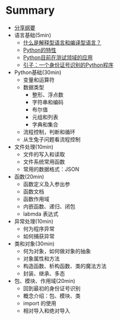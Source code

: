 # Summary

* [分享纲要](README.md)
* 语言基础(5min)
    * [什么是解释型语言和编译型语言？](./docs/语言基础/什么是解释性语言和编译型语言.md)
    * [Python的特性](./docs/语言基础/Python的特性.md)
    * [Python目前在测试领域的应用](./docs/语言基础/Python在测试领域的应用.md)
    * [引子：一个身份证号识别的Python程序](./docs/语言基础/一个身份证号识别的Python程序.md)
* Python基础(30min)
    * 变量和运算符
    * 数据类型
      * 整形、浮点数
      * 字符串和编码
      * 布尔值
      * 元组和列表
      * 字典和集合
    * 流程控制，判断和循环
    * 从生兔子问题看流程控制
* 文件处理(10min)
    * 文件的写入和读取
    * 文件系统常用函数
    * 常用的数据格式：JSON
* 函数(20min)
    * 函数定义及入参出参
    * 函数文档
    * 函数作用域
    * 内嵌函数、递归、闭包
    * labmda 表达式
* 异常处理(10min)
    * 何为程序异常
    * 如何捕获异常
* 类和对象(30min)
    * 何为对象，如何做对象的抽象
    * 对象属性和方法
    * 构造函数、析构函数、类的魔法方法
    * 封装、继承、多态
* 包、模块、作用域(20min)
    * 回到最初的身份证号识别
    * 概念介绍：包、模块、类
    * import 的使用
    * 相对导入和绝对导入

